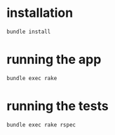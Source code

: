 # installation

    bundle install

# running the app

    bundle exec rake

# running the tests

    bundle exec rake rspec

